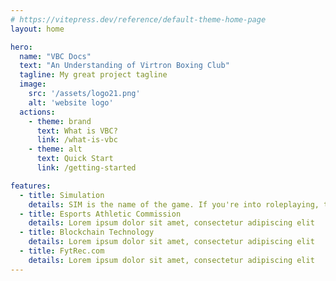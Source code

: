 ```yaml
---
# https://vitepress.dev/reference/default-theme-home-page
layout: home

hero:
  name: "VBC Docs"
  text: "An Understanding of Virtron Boxing Club"
  tagline: My great project tagline
  image: 
    src: '/assets/logo21.png'
    alt: 'website logo'
  actions:
    - theme: brand
      text: What is VBC?
      link: /what-is-vbc
    - theme: alt
      text: Quick Start
      link: /getting-started

features:
  - title: Simulation
    details: SIM is the name of the game. If you're into roleplaying, this is for you.
  - title: Esports Athletic Commission
    details: Lorem ipsum dolor sit amet, consectetur adipiscing elit
  - title: Blockchain Technology
    details: Lorem ipsum dolor sit amet, consectetur adipiscing elit
  - title: FytRec.com
    details: Lorem ipsum dolor sit amet, consectetur adipiscing elit
---
```


